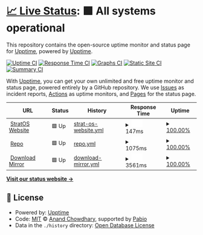# [📈 Live Status](https://demo.upptime.js.org): <!--live status--> **🟩 All systems operational**

This repository contains the open-source uptime monitor and status page for [Upptime](https://upptime.js.org), powered by [Upptime](https://github.com/upptime/upptime).

[![Uptime CI](https://github.com/slipstream8125/uptime/workflows/Uptime%20CI/badge.svg)](https://github.com/slipstream8125/uptime/actions?query=workflow%3A%22Uptime+CI%22)
[![Response Time CI](https://github.com/slipstream8125/uptime/workflows/Response%20Time%20CI/badge.svg)](https://github.com/slipstream8125/uptime/actions?query=workflow%3A%22Response+Time+CI%22)
[![Graphs CI](https://github.com/slipstream8125/uptime/workflows/Graphs%20CI/badge.svg)](https://github.com/slipstream8125/uptime/actions?query=workflow%3A%22Graphs+CI%22)
[![Static Site CI](https://github.com/slipstream8125/uptime/workflows/Static%20Site%20CI/badge.svg)](https://github.com/slipstream8125/uptime/actions?query=workflow%3A%22Static+Site+CI%22)
[![Summary CI](https://github.com/slipstream8125/uptime/workflows/Summary%20CI/badge.svg)](https://github.com/slipstream8125/uptime/actions?query=workflow%3A%22Summary+CI%22)

With [Upptime](https://upptime.js.org), you can get your own unlimited and free uptime monitor and status page, powered entirely by a GitHub repository. We use [Issues](https://github.com/upptime/upptime/issues) as incident reports, [Actions](https://github.com/slipstream8125/uptime/actions) as uptime monitors, and [Pages](https://demo.upptime.js.org) for the status page.

<!--start: status pages-->
<!-- This summary is generated by Upptime (https://github.com/upptime/upptime) -->
<!-- Do not edit this manually, your changes will be overwritten -->
<!-- prettier-ignore -->
| URL | Status | History | Response Time | Uptime |
| --- | ------ | ------- | ------------- | ------ |
| <img alt="" src="https://icons.duckduckgo.com/ip3/stratos-linux.org.ico" height="13"> [StratOS Website](https://stratos-linux.org/) | 🟩 Up | [strat-os-website.yml](https://github.com/slipstream8125/uptime/commits/HEAD/history/strat-os-website.yml) | <details><summary><img alt="Response time graph" src="./graphs/strat-os-website/response-time-week.png" height="20"> 147ms</summary><br><a href="https://slipstream8125.github.io/uptime/history/strat-os-website"><img alt="Response time 147" src="https://img.shields.io/endpoint?url=https%3A%2F%2Fraw.githubusercontent.com%2Fslipstream8125%2Fuptime%2FHEAD%2Fapi%2Fstrat-os-website%2Fresponse-time.json"></a><br><a href="https://slipstream8125.github.io/uptime/history/strat-os-website"><img alt="24-hour response time 147" src="https://img.shields.io/endpoint?url=https%3A%2F%2Fraw.githubusercontent.com%2Fslipstream8125%2Fuptime%2FHEAD%2Fapi%2Fstrat-os-website%2Fresponse-time-day.json"></a><br><a href="https://slipstream8125.github.io/uptime/history/strat-os-website"><img alt="7-day response time 147" src="https://img.shields.io/endpoint?url=https%3A%2F%2Fraw.githubusercontent.com%2Fslipstream8125%2Fuptime%2FHEAD%2Fapi%2Fstrat-os-website%2Fresponse-time-week.json"></a><br><a href="https://slipstream8125.github.io/uptime/history/strat-os-website"><img alt="30-day response time 147" src="https://img.shields.io/endpoint?url=https%3A%2F%2Fraw.githubusercontent.com%2Fslipstream8125%2Fuptime%2FHEAD%2Fapi%2Fstrat-os-website%2Fresponse-time-month.json"></a><br><a href="https://slipstream8125.github.io/uptime/history/strat-os-website"><img alt="1-year response time 147" src="https://img.shields.io/endpoint?url=https%3A%2F%2Fraw.githubusercontent.com%2Fslipstream8125%2Fuptime%2FHEAD%2Fapi%2Fstrat-os-website%2Fresponse-time-year.json"></a></details> | <details><summary><a href="https://slipstream8125.github.io/uptime/history/strat-os-website">100.00%</a></summary><a href="https://slipstream8125.github.io/uptime/history/strat-os-website"><img alt="All-time uptime 100.00%" src="https://img.shields.io/endpoint?url=https%3A%2F%2Fraw.githubusercontent.com%2Fslipstream8125%2Fuptime%2FHEAD%2Fapi%2Fstrat-os-website%2Fuptime.json"></a><br><a href="https://slipstream8125.github.io/uptime/history/strat-os-website"><img alt="24-hour uptime 100.00%" src="https://img.shields.io/endpoint?url=https%3A%2F%2Fraw.githubusercontent.com%2Fslipstream8125%2Fuptime%2FHEAD%2Fapi%2Fstrat-os-website%2Fuptime-day.json"></a><br><a href="https://slipstream8125.github.io/uptime/history/strat-os-website"><img alt="7-day uptime 100.00%" src="https://img.shields.io/endpoint?url=https%3A%2F%2Fraw.githubusercontent.com%2Fslipstream8125%2Fuptime%2FHEAD%2Fapi%2Fstrat-os-website%2Fuptime-week.json"></a><br><a href="https://slipstream8125.github.io/uptime/history/strat-os-website"><img alt="30-day uptime 100.00%" src="https://img.shields.io/endpoint?url=https%3A%2F%2Fraw.githubusercontent.com%2Fslipstream8125%2Fuptime%2FHEAD%2Fapi%2Fstrat-os-website%2Fuptime-month.json"></a><br><a href="https://slipstream8125.github.io/uptime/history/strat-os-website"><img alt="1-year uptime 100.00%" src="https://img.shields.io/endpoint?url=https%3A%2F%2Fraw.githubusercontent.com%2Fslipstream8125%2Fuptime%2FHEAD%2Fapi%2Fstrat-os-website%2Fuptime-year.json"></a></details>
| <img alt="" src="https://icons.duckduckgo.com/ip3/repo.stratos-linux.org.ico" height="13"> [Repo](https://repo.stratos-linux.org/) | 🟩 Up | [repo.yml](https://github.com/slipstream8125/uptime/commits/HEAD/history/repo.yml) | <details><summary><img alt="Response time graph" src="./graphs/repo/response-time-week.png" height="20"> 1075ms</summary><br><a href="https://slipstream8125.github.io/uptime/history/repo"><img alt="Response time 1075" src="https://img.shields.io/endpoint?url=https%3A%2F%2Fraw.githubusercontent.com%2Fslipstream8125%2Fuptime%2FHEAD%2Fapi%2Frepo%2Fresponse-time.json"></a><br><a href="https://slipstream8125.github.io/uptime/history/repo"><img alt="24-hour response time 1075" src="https://img.shields.io/endpoint?url=https%3A%2F%2Fraw.githubusercontent.com%2Fslipstream8125%2Fuptime%2FHEAD%2Fapi%2Frepo%2Fresponse-time-day.json"></a><br><a href="https://slipstream8125.github.io/uptime/history/repo"><img alt="7-day response time 1075" src="https://img.shields.io/endpoint?url=https%3A%2F%2Fraw.githubusercontent.com%2Fslipstream8125%2Fuptime%2FHEAD%2Fapi%2Frepo%2Fresponse-time-week.json"></a><br><a href="https://slipstream8125.github.io/uptime/history/repo"><img alt="30-day response time 1075" src="https://img.shields.io/endpoint?url=https%3A%2F%2Fraw.githubusercontent.com%2Fslipstream8125%2Fuptime%2FHEAD%2Fapi%2Frepo%2Fresponse-time-month.json"></a><br><a href="https://slipstream8125.github.io/uptime/history/repo"><img alt="1-year response time 1075" src="https://img.shields.io/endpoint?url=https%3A%2F%2Fraw.githubusercontent.com%2Fslipstream8125%2Fuptime%2FHEAD%2Fapi%2Frepo%2Fresponse-time-year.json"></a></details> | <details><summary><a href="https://slipstream8125.github.io/uptime/history/repo">100.00%</a></summary><a href="https://slipstream8125.github.io/uptime/history/repo"><img alt="All-time uptime 100.00%" src="https://img.shields.io/endpoint?url=https%3A%2F%2Fraw.githubusercontent.com%2Fslipstream8125%2Fuptime%2FHEAD%2Fapi%2Frepo%2Fuptime.json"></a><br><a href="https://slipstream8125.github.io/uptime/history/repo"><img alt="24-hour uptime 100.00%" src="https://img.shields.io/endpoint?url=https%3A%2F%2Fraw.githubusercontent.com%2Fslipstream8125%2Fuptime%2FHEAD%2Fapi%2Frepo%2Fuptime-day.json"></a><br><a href="https://slipstream8125.github.io/uptime/history/repo"><img alt="7-day uptime 100.00%" src="https://img.shields.io/endpoint?url=https%3A%2F%2Fraw.githubusercontent.com%2Fslipstream8125%2Fuptime%2FHEAD%2Fapi%2Frepo%2Fuptime-week.json"></a><br><a href="https://slipstream8125.github.io/uptime/history/repo"><img alt="30-day uptime 100.00%" src="https://img.shields.io/endpoint?url=https%3A%2F%2Fraw.githubusercontent.com%2Fslipstream8125%2Fuptime%2FHEAD%2Fapi%2Frepo%2Fuptime-month.json"></a><br><a href="https://slipstream8125.github.io/uptime/history/repo"><img alt="1-year uptime 100.00%" src="https://img.shields.io/endpoint?url=https%3A%2F%2Fraw.githubusercontent.com%2Fslipstream8125%2Fuptime%2FHEAD%2Fapi%2Frepo%2Fuptime-year.json"></a></details>
| <img alt="" src="https://icons.duckduckgo.com/ip3/downloads.stratos-linux.org.ico" height="13"> [Download Mirror](https://downloads.stratos-linux.org/) | 🟩 Up | [download-mirror.yml](https://github.com/slipstream8125/uptime/commits/HEAD/history/download-mirror.yml) | <details><summary><img alt="Response time graph" src="./graphs/download-mirror/response-time-week.png" height="20"> 3561ms</summary><br><a href="https://slipstream8125.github.io/uptime/history/download-mirror"><img alt="Response time 3561" src="https://img.shields.io/endpoint?url=https%3A%2F%2Fraw.githubusercontent.com%2Fslipstream8125%2Fuptime%2FHEAD%2Fapi%2Fdownload-mirror%2Fresponse-time.json"></a><br><a href="https://slipstream8125.github.io/uptime/history/download-mirror"><img alt="24-hour response time 3561" src="https://img.shields.io/endpoint?url=https%3A%2F%2Fraw.githubusercontent.com%2Fslipstream8125%2Fuptime%2FHEAD%2Fapi%2Fdownload-mirror%2Fresponse-time-day.json"></a><br><a href="https://slipstream8125.github.io/uptime/history/download-mirror"><img alt="7-day response time 3561" src="https://img.shields.io/endpoint?url=https%3A%2F%2Fraw.githubusercontent.com%2Fslipstream8125%2Fuptime%2FHEAD%2Fapi%2Fdownload-mirror%2Fresponse-time-week.json"></a><br><a href="https://slipstream8125.github.io/uptime/history/download-mirror"><img alt="30-day response time 3561" src="https://img.shields.io/endpoint?url=https%3A%2F%2Fraw.githubusercontent.com%2Fslipstream8125%2Fuptime%2FHEAD%2Fapi%2Fdownload-mirror%2Fresponse-time-month.json"></a><br><a href="https://slipstream8125.github.io/uptime/history/download-mirror"><img alt="1-year response time 3561" src="https://img.shields.io/endpoint?url=https%3A%2F%2Fraw.githubusercontent.com%2Fslipstream8125%2Fuptime%2FHEAD%2Fapi%2Fdownload-mirror%2Fresponse-time-year.json"></a></details> | <details><summary><a href="https://slipstream8125.github.io/uptime/history/download-mirror">100.00%</a></summary><a href="https://slipstream8125.github.io/uptime/history/download-mirror"><img alt="All-time uptime 100.00%" src="https://img.shields.io/endpoint?url=https%3A%2F%2Fraw.githubusercontent.com%2Fslipstream8125%2Fuptime%2FHEAD%2Fapi%2Fdownload-mirror%2Fuptime.json"></a><br><a href="https://slipstream8125.github.io/uptime/history/download-mirror"><img alt="24-hour uptime 100.00%" src="https://img.shields.io/endpoint?url=https%3A%2F%2Fraw.githubusercontent.com%2Fslipstream8125%2Fuptime%2FHEAD%2Fapi%2Fdownload-mirror%2Fuptime-day.json"></a><br><a href="https://slipstream8125.github.io/uptime/history/download-mirror"><img alt="7-day uptime 100.00%" src="https://img.shields.io/endpoint?url=https%3A%2F%2Fraw.githubusercontent.com%2Fslipstream8125%2Fuptime%2FHEAD%2Fapi%2Fdownload-mirror%2Fuptime-week.json"></a><br><a href="https://slipstream8125.github.io/uptime/history/download-mirror"><img alt="30-day uptime 100.00%" src="https://img.shields.io/endpoint?url=https%3A%2F%2Fraw.githubusercontent.com%2Fslipstream8125%2Fuptime%2FHEAD%2Fapi%2Fdownload-mirror%2Fuptime-month.json"></a><br><a href="https://slipstream8125.github.io/uptime/history/download-mirror"><img alt="1-year uptime 100.00%" src="https://img.shields.io/endpoint?url=https%3A%2F%2Fraw.githubusercontent.com%2Fslipstream8125%2Fuptime%2FHEAD%2Fapi%2Fdownload-mirror%2Fuptime-year.json"></a></details>

<!--end: status pages-->

[**Visit our status website →**](https://demo.upptime.js.org)

## 📄 License

- Powered by: [Upptime](https://github.com/upptime/upptime)
- Code: [MIT](./LICENSE) © [Anand Chowdhary](https://anandchowdhary.com), supported by [Pabio](https://pabio.com)
- Data in the `./history` directory: [Open Database License](https://opendatacommons.org/licenses/odbl/1-0/)
